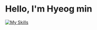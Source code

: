 <h1> Hello, I'm Hyeog min </h1>

[![My Skills](https://skillicons.dev/icons?i=js,html,css,wasm)](https://skillicons.dev)
